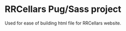 RRCellars Pug/Sass project
=======================

Used for ease of building html file for RRCellars website.
